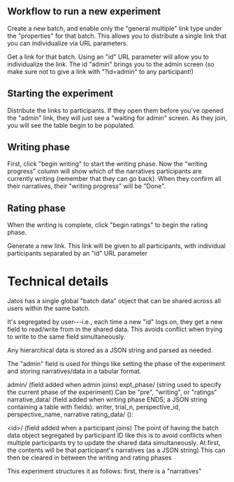 
## Workflow to run a new experiment

Create a new batch, and enable only the "general multiple" link type under the "properties" for that batch. This allows you to distribute a single link that you can individualize via URL parameters.

Get a link for that batch. Using an "id" URL parameter will allow you to individualize the link. The id "admin" brings you to the admin screen (so make sure not to give a link with "?id=admin" to any participant!)

## Starting the experiment

Distribute the links to participants. If they open them before you've opened the "admin" link, they will just see a "waiting for admin" screen. As they join, you will see the table begin to be populated.

## Writing phase

First, click "begin writing" to start the writing phase. Now the "writing progress" column will show which of the narratives participants are currently writing (remember that they can go back). When they confirm all their narratives, their "writing progress" will be "Done".

## Rating phase

When the writing is complete, click "begin ratings" to begin the rating phase. 

Generate a new link. This link will be given to all participants, with individual participants separated by an "id" URL parameter

# Technical details

Jatos has a single global "batch data" object that can be shared across all users within the same batch.

It's segregated by user---i.e., each time a new "id" logs on, they get a new field to read/write from in the shared data. This avoids conflict when trying to write to the same field simultaneously.

Any hierarchical data is stored as a JSON string and parsed as needed.

The "admin" field is used for things like setting the phase of the experiment and storing narratives/data in a tabular format.

admin/ (field added when admin joins)
	expt_phase/ (string used to specify the current phase of the experiment)
		Can be "pre", "writing", or "ratings"
	narrative_data/ (field added when writing phase ENDS; a JSON string containing a table with fields):
		writer, trial_n, perspective_id, perspective_name, narrative
	rating_data/ ():

\<id\>/ (field added when a participant joins)
	The point of having the batch data object segregated by participant ID like this is to avoid conflicts when multiple participants try to update the shared data simultaneously.
	At first, the contents will be that participant's narratives (as a JSON string)
	This can then be cleared in between the writing and rating phases


This experiment structures it as follows: first, there is a "narratives"